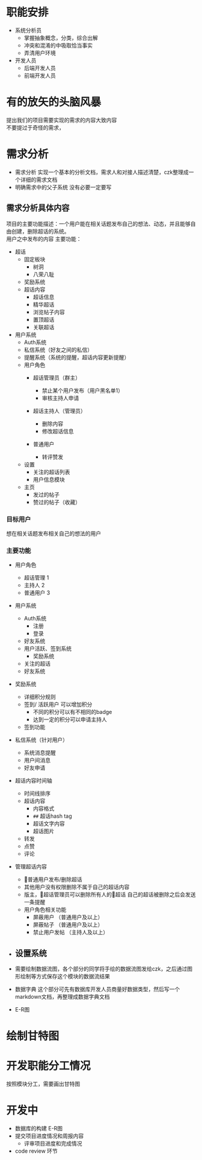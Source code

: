 # 职能安排
- 系统分析员
    - 掌握抽象概念，分类，综合出解
    - 冲突和混淆的中吸取恰当事实
    - 弄清用户环境 
- 开发人员
    - 后端开发人员
    - 前端开发人员
# 有的放矢的头脑风暴
提出我们的项目需要实现的需求的内容大致内容<br>
不要提过于奇怪的需求，

# 需求分析
- 需求分析
实现一个基本的分析文档，需求人和对接人描述清楚，czk整理成一个详细的需求文档<br>
- 明确需求中的父子系统
没有必要一定要写

## 需求分析具体内容
项目的主要功能描述：一个用户能在相关话题发布自己的想法、动态，并且能够自由创建，删除超话的系统。<br>
用户之中发布的内容
主要功能：
- 超话
    - 固定板块
        - 树洞
        - 八荣八耻
    - 奖励系统
    - 超话内容
        - 超话信息
        - 精华超话
        - 浏览帖子内容
        - 置顶超话
        - 关联超话
- 用户系统
    - Auth系统
    - 私信系统（好友之间的私信）
    - 提醒系统（系统的提醒，超话内容更新提醒）
    - 用户角色
        - 超话管理员（群主）
            - 禁止某个用户发布（用户黑名单1）
            - 审核主持人申请
           
        - 超话主持人（管理员）
            - 删除内容
            - 修改超话信息
        - 普通用户
            - 转评赞发
    - 设置
        - 关注的超话列表
        - 用户信息模块
    - 主页
        - 发过的帖子
        - 赞过的帖子（收藏）

   

### 目标用户
想在相关话题发布相关自己的想法的用户
### 主要功能
- 用户角色
    - 超话管理 1
    - 主持人   2
    - 普通用户 3
- 用户系统
    - Auth系统
        - 注册
        - 登录
    - 好友系统
    - 用户活跃、签到系统
        - 奖励系统
    - 关注的超话
    - 好友系统
- 奖励系统
    - 详细积分规则
    - 签到/ 活跃用户 可以增加积分
        - 不同的积分可以有不相同的badge
        - 达到一定的积分可以申请主持人
    - 签到功能
- 私信系统（针对用户）
    - 系统消息提醒
    - 用户间消息
    - 好友申请
- 超话内容时间轴
    - 时间线排序
    - 超话内容
        - 内容格式
        -   ``##`` 超话hash tag
        - 超话文字内容
        - 超话图片
    - 转发
    - 点赞
    - 评论
- 管理超话内容
    - 普通用户发布/删除超话
    - 其他用户没有权限删除不属于自己的超话内容
    - 版主，超话管理员可以删除所有人的超话
    自己的超话被删除之后会发送一条提醒
    - 用户角色相关功能
        - 屏蔽用户 （普通用户及以上）
        - 屏蔽帖子 （普通用户及以上）
        - 禁止用户发帖 （主持人及以上）
- 设置系统
    - 



- 需要绘制数据流图，各个部分的同学将手绘的数据流图发给czk，之后通过图形绘制等方式保存这个模块的数据流结果<br>
- 数据字典
这个部分可先有数据库开发人员商量好数据类型，然后写一个markdown文档，再整理成数据字典文档
- E-R图

# 绘制甘特图

# 开发职能分工情况
按照模块分工，需要画出甘特图

# 开发中
- 数据库的构建
E-R图
- 提交项目进度情况和周报内容
    - 评审项目进度和完成情况
- code review 环节 

